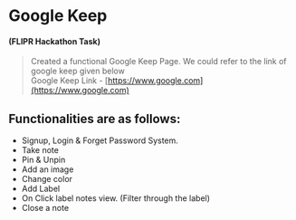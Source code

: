 # Google Keep 
#### (FLIPR Hackathon Task)
> Created a functional Google Keep Page. We could refer to the link of google keep given below\
Google Keep Link - [https://www.google.com](https://www.google.com)

## Functionalities are as follows:
* Signup, Login & Forget Password System.
* Take note
* Pin & Unpin
* Add an image
* Change color
* Add Label
* On Click label notes view. (Filter through the label)
* Close a note
